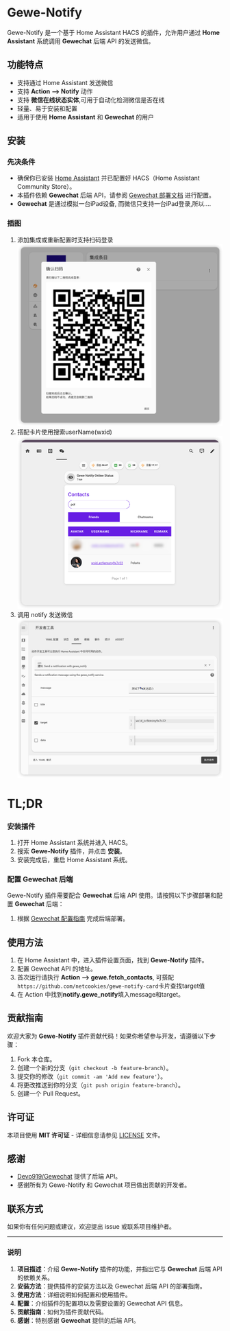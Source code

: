 # Gewe-Notify

Gewe-Notify 是一个基于 Home Assistant HACS 的插件，允许用户通过 **Home Assistant** 系统调用 **Gewechat** 后端 API 的发送微信。

## 功能特点

- 支持通过 Home Assistant 发送微信
- 支持 **Action --> Notify** 动作
- 支持 **微信在线状态实体**,可用于自动化检测微信是否在线
- 轻量、易于安装和配置
- 适用于使用 **Home Assistant** 和 **Gewechat** 的用户

## 安装

### 先决条件

- 确保你已安装 [Home Assistant](https://www.home-assistant.io/) 并已配置好 HACS（Home Assistant Community Store）。
- 本插件依赖 **Gewechat** 后端 API，请参阅 [Gewechat 部署文档](https://github.com/Devo919/Gewechat) 进行配置。
- **Gewechat** 是通过模拟一台iPad设备, 而微信只支持一台iPad登录,所以....

### 插图

1. 添加集成或重新配置时支持扫码登录
![](images/1.png)
2. 搭配卡片使用搜索userName(wxid)
![](images/2.png)
3. 调用 notify 发送微信
![](images/3.png)


# TL;DR

### 安装插件

1. 打开 Home Assistant 系统并进入 HACS。
2. 搜索 **Gewe-Notify** 插件，并点击 **安装**。
3. 安装完成后，重启 Home Assistant 系统。

### 配置 Gewechat 后端

Gewe-Notify 插件需要配合 **Gewechat** 后端 API 使用。请按照以下步骤部署和配置 **Gewechat** 后端：

1. 根据 [Gewechat 配置指南](https://github.com/Devo919/Gewechat) 完成后端部署。

## 使用方法

1. 在 Home Assistant 中，进入插件设置页面，找到 **Gewe-Notify** 插件。
2. 配置 Gewechat API 的地址。
3. 首次运行请执行 **Action --> gewe.fetch_contacts**, 可搭配`https://github.com/netcookies/gewe-notify-card`卡片查找target值
4. 在 Action 中找到**notify.gewe_notify**填入message和target。

## 贡献指南

欢迎大家为 **Gewe-Notify** 插件贡献代码！如果你希望参与开发，请遵循以下步骤：

1. Fork 本仓库。
2. 创建一个新的分支（`git checkout -b feature-branch`）。
3. 提交你的修改（`git commit -am 'Add new feature'`）。
4. 将更改推送到你的分支（`git push origin feature-branch`）。
5. 创建一个 Pull Request。

## 许可证

本项目使用 **MIT 许可证** - 详细信息请参见 [LICENSE](LICENSE) 文件。

## 感谢

- [Devo919/Gewechat](https://github.com/Devo919/Gewechat) 提供了后端 API。
- 感谢所有为 Gewe-Notify 和 Gewechat 项目做出贡献的开发者。

## 联系方式

如果你有任何问题或建议，欢迎提出 issue 或联系项目维护者。

---

### 说明

1. **项目描述**：介绍 **Gewe-Notify** 插件的功能，并指出它与 **Gewechat** 后端 API 的依赖关系。
2. **安装方法**：提供插件的安装方法以及 Gewechat 后端 API 的部署指南。
3. **使用方法**：详细说明如何配置和使用插件。
4. **配置**：介绍插件的配置项以及需要设置的 Gewechat API 信息。
5. **贡献指南**：如何为插件贡献代码。
6. **感谢**：特别感谢 **Gewechat** 提供的后端 API。
